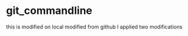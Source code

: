 git_commandline
===============
this is modified on local
modified from github
I applied two modifications

